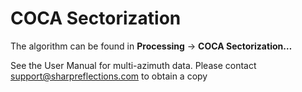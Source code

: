 # COCA Sectorization

The algorithm can be found in **Processing** → **COCA Sectorization…**

See the User Manual for multi-azimuth data. Please contact [support@sharpreflections.com](https://github.com/sharpreflections/prestackpro-manual/tree/8bdcba1d7bdf85df36d1f4de36ef5e6a1172d09a/support@sharpreflections.com) to obtain a copy

